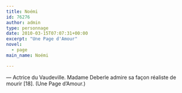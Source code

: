 ```yaml
---
title: Noémi
id: 76276
author: admin
type: personnage
date: 2010-03-15T07:07:31+00:00
excerpt: "Une Page d'Amour"
novel:
  - page
main_name: Noémi

---
```

— Actrice du Vaudeville. Madame Deberle admire sa façon réaliste de mourir [18]. (Une Page d&rsquo;Amour.)